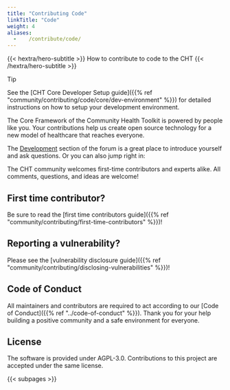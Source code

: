 ```yaml
---
title: "Contributing Code"
linkTitle: "Code"
weight: 4
aliases:
  -    /contribute/code/
---
```


{{< hextra/hero-subtitle >}}
  How to contribute to code to the CHT
{{< /hextra/hero-subtitle >}}

> [!TIP] 
> See the [CHT Core Developer Setup guide]({{% ref "community/contributing/code/core/dev-environment" %}}) for detailed instructions on how to setup your development environment. 

The Core Framework of the Community Health Toolkit is powered by people like you. Your contributions help us create open source technology for a new model of healthcare that reaches everyone.

The [Development](https://forum.communityhealthtoolkit.org/c/support/development/7) section of the forum is a great place to introduce yourself and ask questions. Or you can also jump right in:

The CHT community welcomes first-time contributors and experts alike. All comments, questions, and ideas are welcome!

## First time contributor?

Be sure to read the [first time contributors guide]({{% ref "community/contributing/first-time-contributors" %}})!

## Reporting a vulnerability?

Please see the [vulnerability disclosure guide]({{% ref "community/contributing/disclosing-vulnerabilities" %}})!

## Code of Conduct

All maintainers and contributors are required to act according to our [Code of Conduct]({{% ref "../code-of-conduct" %}}). Thank you for your help building a positive community and a safe environment for everyone.

## License
The software is provided under AGPL-3.0. Contributions to this project are accepted under the same license.

{{< subpages >}}